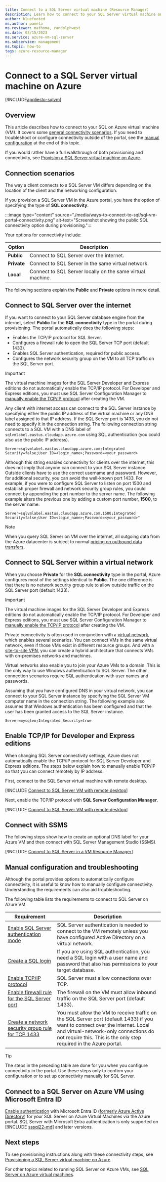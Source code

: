 ```yaml
---
title: Connect to a SQL Server virtual machine (Resource Manager)
description: Learn how to connect to your SQL Server virtual machine on Azure. This topic uses the classic deployment model. The scenarios differ depending on the networking configuration and the location of the client.
author: bluefooted
ms.author: pamela
ms.reviewer: mathoma, randolphwest
ms.date: 03/15/2023
ms.service: azure-vm-sql-server
ms.subservice: management
ms.topic: how-to
tags: azure-resource-manager
---
```

# Connect to a SQL Server virtual machine on Azure

[!INCLUDE[appliesto-sqlvm](../../includes/appliesto-sqlvm.md)]

## Overview

This article describes how to connect to your SQL on Azure virtual machine (VM). It covers some [general connectivity scenarios](#connection-scenarios). If you need to troubleshoot or configure connectivity outside of the portal, see the [manual configuration](#manual) at the end of this topic.

If you would rather have a full walkthrough of both provisioning and connectivity, see [Provision a SQL Server virtual machine on Azure](create-sql-vm-portal.md).

## Connection scenarios

The way a client connects to a SQL Server VM differs depending on the location of the client and the networking configuration.

If you provision a SQL Server VM in the Azure portal, you have the option of specifying the type of **SQL connectivity**.

:::image type="content" source="./media/ways-to-connect-to-sql/sql-vm-portal-connectivity.png" alt-text="Screenshot showing the public SQL connectivity option during provisioning.":::

Your options for connectivity include:

| Option | Description |
| --- | --- |
| **Public** | Connect to SQL Server over the internet. |
| **Private** | Connect to SQL Server in the same virtual network. |
| **Local** | Connect to SQL Server locally on the same virtual machine. |

The following sections explain the **Public** and **Private** options in more detail.

## Connect to SQL Server over the internet

If you want to connect to your SQL Server database engine from the internet, select **Public** for the **SQL connectivity** type in the portal during provisioning. The portal automatically does the following steps:

- Enables the TCP/IP protocol for SQL Server.
- Configures a firewall rule to open the SQL Server TCP port (default 1433).
- Enables SQL Server authentication, required for public access.
- Configures the network security group on the VM to all TCP traffic on the SQL Server port.

> [!IMPORTANT]  
> The virtual machine images for the SQL Server Developer and Express editions do not automatically enable the TCP/IP protocol. For Developer and Express editions, you must use SQL Server Configuration Manager to [manually enable the TCP/IP protocol](#manualtcp) after creating the VM.

Any client with internet access can connect to the SQL Server instance by specifying either the public IP address of the virtual machine or any DNS label assigned to that IP address. If the SQL Server port is 1433, you do not need to specify it in the connection string. The following connection string connects to a SQL VM with a DNS label of `sqlvmlabel.eastus.cloudapp.azure.com` using SQL authentication (you could also use the public IP address).

```text
Server=sqlvmlabel.eastus.cloudapp.azure.com;Integrated Security=false;User ID=<login_name>;Password=<your_password>
```

Although this string enables connectivity for clients over the internet, this does not imply that anyone can connect to your SQL Server instance. Outside clients have to use the correct username and password. However, for additional security, you can avoid the well-known port 1433. For example, if you were to configure SQL Server to listen on port 1500 and establish proper firewall and network security group rules, you could connect by appending the port number to the server name. The following example alters the previous one by adding a custom port number, **1500**, to the server name:

```text
Server=sqlvmlabel.eastus.cloudapp.azure.com,1500;Integrated Security=false;User ID=<login_name>;Password=<your_password>"
```

> [!NOTE]  
> When you query SQL Server on VM over the internet, all outgoing data from the Azure datacenter is subject to normal [pricing on outbound data transfers](https://azure.microsoft.com/pricing/details/data-transfers/).

## Connect to SQL Server within a virtual network

When you choose **Private** for the **SQL connectivity** type in the portal, Azure configures most of the settings identical to **Public**. The one difference is that there is no network security group rule to allow outside traffic on the SQL Server port (default 1433).

> [!IMPORTANT]  
> The virtual machine images for the SQL Server Developer and Express editions do not automatically enable the TCP/IP protocol. For Developer and Express editions, you must use SQL Server Configuration Manager to [manually enable the TCP/IP protocol](#manualtcp) after creating the VM.

Private connectivity is often used in conjunction with a [virtual network](/azure/virtual-network/virtual-networks-overview), which enables several scenarios. You can connect VMs in the same virtual network, even if those VMs exist in different resource groups. And with a [site-to-site VPN](/azure/vpn-gateway/tutorial-site-to-site-portal), you can create a hybrid architecture that connects VMs with on-premises networks and machines.

Virtual networks also enable you to join your Azure VMs to a domain. This is the only way to use Windows authentication to SQL Server. The other connection scenarios require SQL authentication with user names and passwords.

Assuming that you have configured DNS in your virtual network, you can connect to your SQL Server instance by specifying the SQL Server VM computer name in the connection string. The following example also assumes that Windows authentication has been configured and that the user has been granted access to the SQL Server instance.

```text
Server=mysqlvm;Integrated Security=true
```

## <a id="manualtcp"></a> Enable TCP/IP for Developer and Express editions

When changing SQL Server connectivity settings, Azure does not automatically enable the TCP/IP protocol for SQL Server Developer and Express editions. The steps below explain how to manually enable TCP/IP so that you can connect remotely by IP address.

First, connect to the SQL Server virtual machine with remote desktop.

[!INCLUDE [Connect to SQL Server VM with remote desktop](../../includes/virtual-machines-sql-server-remote-desktop-connect.md)]

Next, enable the TCP/IP protocol with **SQL Server Configuration Manager**.

[!INCLUDE [Connect to SQL Server VM with remote desktop](../../includes/virtual-machines-sql-server-connection-tcp-protocol.md)]

## Connect with SSMS

The following steps show how to create an optional DNS label for your Azure VM and then connect with SQL Server Management Studio (SSMS).

[!INCLUDE [Connect to SQL Server in a VM Resource Manager](../../includes/virtual-machines-sql-server-connection-steps-resource-manager.md)]

## <a id="manual"></a> Manual configuration and troubleshooting

Although the portal provides options to automatically configure connectivity, it is useful to know how to manually configure connectivity. Understanding the requirements can also aid troubleshooting.

The following table lists the requirements to connect to SQL Server on Azure VM.

| Requirement | Description |
| --- | --- |
| [Enable SQL Server authentication mode](/sql/database-engine/configure-windows/change-server-authentication-mode#use-ssms) | SQL Server authentication is needed to connect to the VM remotely unless you have configured Active Directory on a virtual network. |
| [Create a SQL login](/sql/relational-databases/security/authentication-access/create-a-login) | If you are using SQL authentication, you need a SQL login with a user name and password that also has permissions to your target database. |
| [Enable TCP/IP protocol](#manualtcp) | SQL Server must allow connections over TCP. |
| [Enable firewall rule for the SQL Server port](/sql/database-engine/configure-windows/configure-a-windows-firewall-for-database-engine-access) | The firewall on the VM must allow inbound traffic on the SQL Server port (default 1433). |
| [Create a network security group rule for TCP 1433](/azure/virtual-network/manage-network-security-group#create-a-security-rule) | You must allow the VM to receive traffic on the SQL Server port (default 1433) if you want to connect over the internet. Local and virtual-network-only connections do not require this. This is the only step required in the Azure portal. |

> [!TIP]  
> The steps in the preceding table are done for you when you configure connectivity in the portal. Use these steps only to confirm your configuration or to set up connectivity manually for SQL Server.

<a name='connect-to-a-sql-server-on-azure-vm-using-azure-ad'></a>

## Connect to a SQL Server on Azure VM using Microsoft Entra ID

[Enable authentication](configure-azure-ad-authentication-for-sql-vm.md) with Microsoft Entra ID ([formerly Azure Active Directory](/entra/fundamentals/new-name)) for your SQL Server on Azure Virtual Machines via the Azure portal. SQL Server with Microsoft Entra authentication is only supported on [!INCLUDE [sssql22-md](../../../docs/includes/sssql22-md.md)] and later versions.

## Next steps

To see provisioning instructions along with these connectivity steps, see [Provisioning a SQL Server virtual machine on Azure](create-sql-vm-portal.md).

For other topics related to running SQL Server on Azure VMs, see [SQL Server on Azure virtual machines](sql-server-on-azure-vm-iaas-what-is-overview.md).
